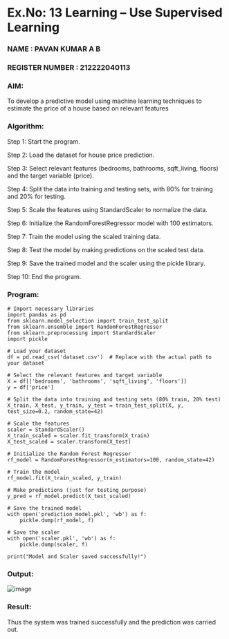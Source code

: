 # Ex.No: 13 Learning – Use Supervised Learning  
### NAME : PAVAN KUMAR A B                                                                  
### REGISTER NUMBER : 212222040113
### AIM: 
To develop a predictive model using machine learning techniques to estimate the price of a house based on relevant features

###  Algorithm:

Step 1: Start the program.

Step 2: Load the dataset for house price prediction.

Step 3: Select relevant features (bedrooms, bathrooms, sqft_living, floors) and the target variable (price).

Step 4: Split the data into training and testing sets, with 80% for training and 20% for testing.

Step 5: Scale the features using StandardScaler to normalize the data.

Step 6: Initialize the RandomForestRegressor model with 100 estimators.

Step 7: Train the model using the scaled training data.

Step 8: Test the model by making predictions on the scaled test data.

Step 9: Save the trained model and the scaler using the pickle library.

Step 10: End the program.








### Program:
```
# Import necessary libraries
import pandas as pd
from sklearn.model_selection import train_test_split
from sklearn.ensemble import RandomForestRegressor
from sklearn.preprocessing import StandardScaler
import pickle

# Load your dataset
df = pd.read_csv('dataset.csv')  # Replace with the actual path to your dataset

# Select the relevant features and target variable
X = df[['bedrooms', 'bathrooms', 'sqft_living', 'floors']]
y = df['price']

# Split the data into training and testing sets (80% train, 20% test)
X_train, X_test, y_train, y_test = train_test_split(X, y, test_size=0.2, random_state=42)

# Scale the features
scaler = StandardScaler()
X_train_scaled = scaler.fit_transform(X_train)
X_test_scaled = scaler.transform(X_test)

# Initialize the Random Forest Regressor
rf_model = RandomForestRegressor(n_estimators=100, random_state=42)

# Train the model
rf_model.fit(X_train_scaled, y_train)

# Make predictions (just for testing purpose)
y_pred = rf_model.predict(X_test_scaled)

# Save the trained model
with open('prediction_model.pkl', 'wb') as f:
    pickle.dump(rf_model, f)

# Save the scaler
with open('scaler.pkl', 'wb') as f:
    pickle.dump(scaler, f)

print("Model and Scaler saved successfully!")

```
### Output:


![image](https://github.com/user-attachments/assets/85f9d38f-ff4e-4a91-82f0-39f4f211eb36)






### Result:
Thus the system was trained successfully and the prediction was carried out.
